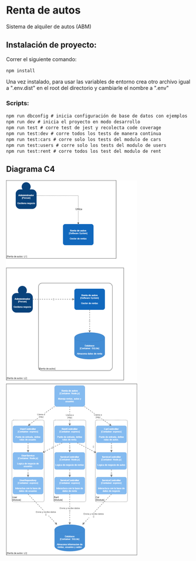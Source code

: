 # Renta de autos
Sistema de alquiler de autos (ABM)

## Instalación de proyecto:

Correr el siguiente comando:

``` 
npm install
```
Una vez instalado, para usar las variables de entorno crea otro archivo igual a ".env.dist" en el root del directorio y cambiarle el nombre a ".env"

### Scripts:
```
npm run dbconfig # inicia configuración de base de datos con ejemplos
npm run dev # inicia el proyecto en modo desarrollo
npm run test # corre test de jest y recolecta code coverage
npm run test:dev # corre todos los tests de manera continua
npm run test:cars # corre solo los tests del modulo de cars
npm run test:users # corre solo los tests del modulo de users
npm run test:rent # corre todos los test del modulo de rent
```
## Diagrama C4
![alt text](./diagramaC4.png)